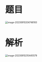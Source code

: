 # 题目

<img src="https://cvp.oss-cn-shanghai.aliyuncs.com/picgo/202308102047258.png" alt="image-20230810204746183" style="zoom:50%;" />



# 解析

<img src="https://cvp.oss-cn-shanghai.aliyuncs.com/picgo/202308102104699.png" alt="image-20230810210445579" style="zoom:50%;" />